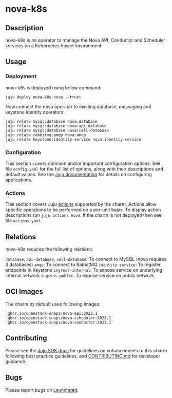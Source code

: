 # nova-k8s

## Description

nova-k8s is an operator to manage the Nova API, Conductor and Scheduler
services on a Kubernetes based environment.

## Usage

### Deployment

nova-k8s is deployed using below command:

    juju deploy nova-k8s nova --trust

Now connect the nova operator to existing database,
messaging and keystone identity operators:

    juju relate mysql:database nova:database
    juju relate mysql:database nova:api-database
    juju relate mysql:database nova:cell-database
    juju relate rabbitmq:amqp nova:amqp
    juju relate keystone:identity-service nova:identity-service

### Configuration

This section covers common and/or important configuration options. See file
`config.yaml` for the full list of options, along with their descriptions and
default values. See the [Juju documentation][juju-docs-config-apps] for details
on configuring applications.

### Actions

This section covers Juju [actions][juju-docs-actions] supported by the charm.
Actions allow specific operations to be performed on a per-unit basis. To
display action descriptions run `juju actions nova`. If the charm is not
deployed then see file `actions.yaml`.

## Relations

nova-k8s requires the following relations:

`database`, `api-database`, `cell-database`: To connect to MySQL (nova requires 3 databases)
`amqp`: To connect to RabbitMQ
`identity-service`: To register endpoints in Keystone
`ingress-internal`: To expose service on underlying internal network
`ingress-public`: To expose service on public network

## OCI Images

The charm by default uses following images:

    `ghcr.io/openstack-snaps/nova-api:2023.1`
    `ghcr.io/openstack-snaps/nova-scheduler:2023.1`
    `ghcr.io/openstack-snaps/nova-conductor:2023.1`

## Contributing

Please see the [Juju SDK docs](https://juju.is/docs/sdk) for guidelines
on enhancements to this charm following best practice guidelines, and
[CONTRIBUTING.md](contributors-guide) for developer guidance.

## Bugs

Please report bugs on [Launchpad][lp-bugs-charm-nova-k8s].

<!-- LINKS -->

[contributors-guide]: https://opendev.org/openstack/charm-nova-k8s/src/branch/main/CONTRIBUTING.md
[juju-docs-actions]: https://jaas.ai/docs/actions
[juju-docs-config-apps]: https://juju.is/docs/configuring-applications
[lp-bugs-charm-nova-k8s]: https://bugs.launchpad.net/charm-nova-k8s/+filebug
